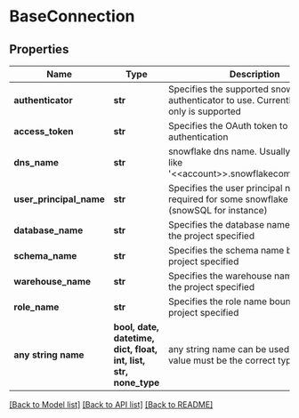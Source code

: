# BaseConnection


## Properties
Name | Type | Description | Notes
------------ | ------------- | ------------- | -------------
**authenticator** | **str** | Specifies the supported snowflake authenticator to use. Currently &#39;oauth&#39; only is supported | 
**access_token** | **str** | Specifies the OAuth token to use for authentication | 
**dns_name** | **str** | snowflake dns name. Usually something like &#39;&lt;&lt;account&gt;&gt;.snowflakecomputing.com&#39; | 
**user_principal_name** | **str** | Specifies the user principal name. This is required for some snowflake client (snowSQL for instance) | 
**database_name** | **str** | Specifies the database name bound to the project specified | 
**schema_name** | **str** | Specifies the schema name bound to the project specified | 
**warehouse_name** | **str** | Specifies the warehouse name bound to the project specified | 
**role_name** | **str** | Specifies the role name bound to the project specified | 
**any string name** | **bool, date, datetime, dict, float, int, list, str, none_type** | any string name can be used but the value must be the correct type | [optional]

[[Back to Model list]](../README.md#documentation-for-models) [[Back to API list]](../README.md#documentation-for-api-endpoints) [[Back to README]](../README.md)


